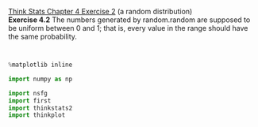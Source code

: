 [Think Stats Chapter 4 Exercise 2](http://greenteapress.com/thinkstats2/html/thinkstats2005.html#toc41) (a random distribution) <br>
**Exercise 4.2** The numbers generated by random.random are supposed to be uniform between 0 and 1; that is, every value in the range should have the same probability.


```python


%matplotlib inline

import numpy as np

import nsfg
import first
import thinkstats2
import thinkplot


```

